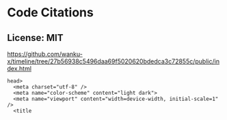 # Code Citations

## License: MIT
https://github.com/wanku-x/timeline/tree/27b56938c5496daa69f5020620bdedca3c72855c/public/index.html

```
head>
  <meta charset="utf-8" />
  <meta name="color-scheme" content="light dark">
  <meta name="viewport" content="width=device-width, initial-scale=1" />
  <title
```

